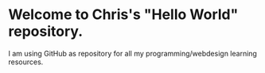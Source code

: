 # Welcome to Chris's "Hello World" repository. 
I am using GitHub as repository for all my programming/webdesign learning resources.




 
